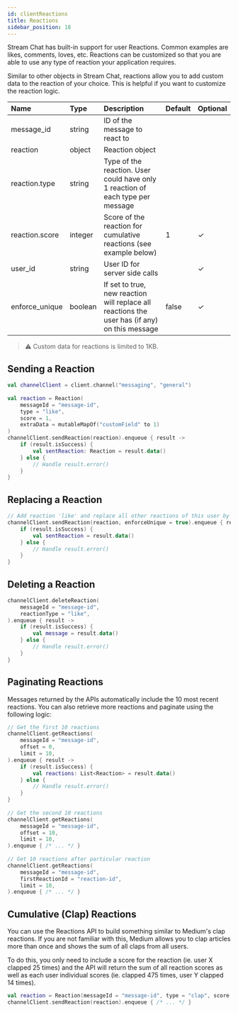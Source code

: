 ```yaml
---
id: clientReactions
title: Reactions
sidebar_position: 18
---
```


Stream Chat has built-in support for user Reactions. Common examples are likes, comments, loves, etc. Reactions can be customized so that you are able to use any type of reaction your application requires.

Similar to other objects in Stream Chat, reactions allow you to add custom data to the reaction of your choice. This is helpful if you want to customize the reaction logic.

| Name | Type | Description | Default | Optional |
| :--- | :--- | :--- | :--- | :--- |
| message_id | string | ID of the message to react to | | |
| reaction | object | Reaction object | | |
| reaction.type | string | 	Type of the reaction. User could have only 1 reaction of each type per message | | |
| reaction.score | integer | Score of the reaction for cumulative reactions (see example below) | 1 | &check; |
| user_id | string | User ID for server side calls | | &check; |
| enforce_unique | boolean | If set to true, new reaction will replace all reactions the user has (if any) on this message | false | &check; |

> :warning: Custom data for reactions is limited to 1KB.

## Sending a Reaction

```kotlin
val channelClient = client.channel("messaging", "general") 
 
val reaction = Reaction( 
    messageId = "message-id", 
    type = "like", 
    score = 1,
    extraData = mutableMapOf("customField" to 1)
) 
channelClient.sendReaction(reaction).enqueue { result -> 
    if (result.isSuccess) { 
        val sentReaction: Reaction = result.data() 
    } else { 
        // Handle result.error() 
    } 
} 
```

## Replacing a Reaction

```kotlin
// Add reaction 'like' and replace all other reactions of this user by it
channelClient.sendReaction(reaction, enforceUnique = true).enqueue { result -> 
    if (result.isSuccess) { 
        val sentReaction = result.data() 
    } else { 
        // Handle result.error() 
    } 
}
```

## Deleting a Reaction

```kotlin
channelClient.deleteReaction( 
    messageId = "message-id", 
    reactionType = "like", 
).enqueue { result -> 
    if (result.isSuccess) { 
        val message = result.data() 
    } else { 
        // Handle result.error() 
    } 
}
```

## Paginating Reactions

Messages returned by the APIs automatically include the 10 most recent reactions. You can also retrieve more reactions and paginate using the following logic:

```kotlin
// Get the first 10 reactions 
channelClient.getReactions( 
    messageId = "message-id", 
    offset = 0, 
    limit = 10, 
).enqueue { result -> 
    if (result.isSuccess) { 
        val reactions: List<Reaction> = result.data() 
    } else { 
        // Handle result.error() 
    } 
} 
 
// Get the second 10 reactions 
channelClient.getReactions( 
    messageId = "message-id", 
    offset = 10, 
    limit = 10, 
).enqueue { /* ... */ } 
 
// Get 10 reactions after particular reaction 
channelClient.getReactions( 
    messageId = "message-id", 
    firstReactionId = "reaction-id", 
    limit = 10, 
).enqueue { /* ... */ }
```

## Cumulative (Clap) Reactions

You can use the Reactions API to build something similar to Medium's clap reactions. If you are not familiar with this, Medium allows you to clap articles more than once and shows the sum of all claps from all users.

To do this, you only need to include a score for the reaction (ie. user X clapped 25 times) and the API will return the sum of all reaction scores as well as each user individual scores (ie. clapped 475 times, user Y clapped 14 times).

```kotlin
val reaction = Reaction(messageId = "message-id", type = "clap", score = 5) 
channelClient.sendReaction(reaction).enqueue { /* ... */ }
```
